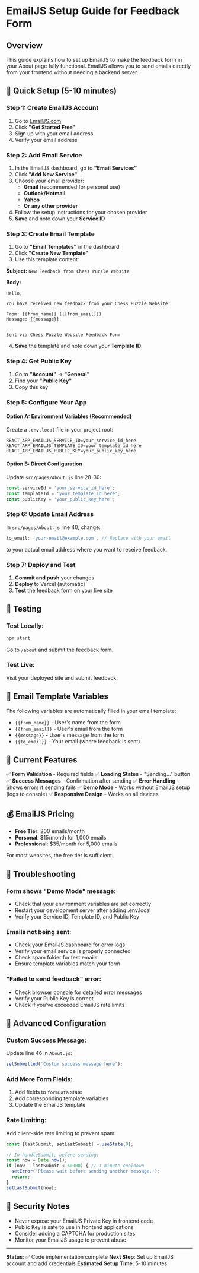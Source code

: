 # EmailJS Setup Guide for Feedback Form

## Overview
This guide explains how to set up EmailJS to make the feedback form in your About page fully functional. EmailJS allows you to send emails directly from your frontend without needing a backend server.

## 🚀 Quick Setup (5-10 minutes)

### Step 1: Create EmailJS Account
1. Go to [EmailJS.com](https://www.emailjs.com/)
2. Click **"Get Started Free"**
3. Sign up with your email address
4. Verify your email address

### Step 2: Add Email Service
1. In the EmailJS dashboard, go to **"Email Services"**
2. Click **"Add New Service"**
3. Choose your email provider:
   - **Gmail** (recommended for personal use)
   - **Outlook/Hotmail**
   - **Yahoo**
   - **Or any other provider**
4. Follow the setup instructions for your chosen provider
5. **Save** and note down your **Service ID**

### Step 3: Create Email Template
1. Go to **"Email Templates"** in the dashboard
2. Click **"Create New Template"**
3. Use this template content:

**Subject:** `New Feedback from Chess Puzzle Website`

**Body:**
```
Hello,

You have received new feedback from your Chess Puzzle Website:

From: {{from_name}} ({{from_email}})
Message: {{message}}

---
Sent via Chess Puzzle Website Feedback Form
```

4. **Save** the template and note down your **Template ID**

### Step 4: Get Public Key
1. Go to **"Account"** → **"General"**
2. Find your **"Public Key"**
3. Copy this key

### Step 5: Configure Your App

#### Option A: Environment Variables (Recommended)
Create a `.env.local` file in your project root:

```env
REACT_APP_EMAILJS_SERVICE_ID=your_service_id_here
REACT_APP_EMAILJS_TEMPLATE_ID=your_template_id_here
REACT_APP_EMAILJS_PUBLIC_KEY=your_public_key_here
```

#### Option B: Direct Configuration
Update `src/pages/About.js` line 28-30:

```javascript
const serviceId = 'your_service_id_here';
const templateId = 'your_template_id_here';
const publicKey = 'your_public_key_here';
```

### Step 6: Update Email Address
In `src/pages/About.js` line 40, change:
```javascript
to_email: 'your-email@example.com', // Replace with your email
```
to your actual email address where you want to receive feedback.

### Step 7: Deploy and Test
1. **Commit and push** your changes
2. **Deploy** to Vercel (automatic)
3. **Test** the feedback form on your live site

## 🧪 Testing

### Test Locally:
```bash
npm start
```
Go to `/about` and submit the feedback form.

### Test Live:
Visit your deployed site and submit feedback.

## 📧 Email Template Variables

The following variables are automatically filled in your email template:

- `{{from_name}}` - User's name from the form
- `{{from_email}}` - User's email from the form  
- `{{message}}` - User's message from the form
- `{{to_email}}` - Your email (where feedback is sent)

## 🎯 Current Features

✅ **Form Validation** - Required fields
✅ **Loading States** - "Sending..." button
✅ **Success Messages** - Confirmation after sending
✅ **Error Handling** - Shows errors if sending fails
✅ **Demo Mode** - Works without EmailJS setup (logs to console)
✅ **Responsive Design** - Works on all devices

## 💰 EmailJS Pricing

- **Free Tier**: 200 emails/month
- **Personal**: $15/month for 1,000 emails
- **Professional**: $35/month for 5,000 emails

For most websites, the free tier is sufficient.

## 🔧 Troubleshooting

### Form shows "Demo Mode" message:
- Check that your environment variables are set correctly
- Restart your development server after adding .env.local
- Verify your Service ID, Template ID, and Public Key

### Emails not being sent:
- Check your EmailJS dashboard for error logs
- Verify your email service is properly connected
- Check spam folder for test emails
- Ensure template variables match your form

### "Failed to send feedback" error:
- Check browser console for detailed error messages
- Verify your Public Key is correct
- Check if you've exceeded EmailJS rate limits

## 🚀 Advanced Configuration

### Custom Success Message:
Update line 46 in `About.js`:
```javascript
setSubmitted('Custom success message here');
```

### Add More Form Fields:
1. Add fields to `formData` state
2. Add corresponding template variables
3. Update the EmailJS template

### Rate Limiting:
Add client-side rate limiting to prevent spam:
```javascript
const [lastSubmit, setLastSubmit] = useState(0);

// In handleSubmit, before sending:
const now = Date.now();
if (now - lastSubmit < 60000) { // 1 minute cooldown
  setError('Please wait before sending another message.');
  return;
}
setLastSubmit(now);
```

## 📝 Security Notes

- Never expose your EmailJS Private Key in frontend code
- Public Key is safe to use in frontend applications
- Consider adding a CAPTCHA for production sites
- Monitor your EmailJS usage to prevent abuse

---

**Status**: ✅ Code implementation complete
**Next Step**: Set up EmailJS account and add credentials
**Estimated Setup Time**: 5-10 minutes 